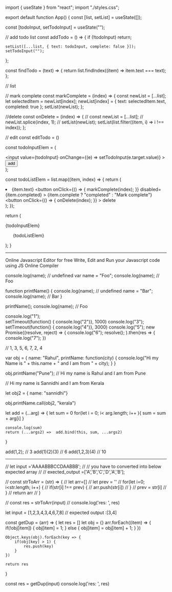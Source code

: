 import { useState } from "react";
import "./styles.css";

export default function App() {
  const [list, setList] = useState([]);

  const [todoInput, setTodoInput] = useState("");

  //  add todo list
  const addTodo = () => {
    if (!todoInput) return;

    setList([...list, { text: todoInput, complete: false }]);
    setTodoInput("");
  };

  const findTodo = (text) => {
    return list.findIndex((item) => item.text === text);
  };

  // list

  //  mark complete
  const markComplete = (index) => {
    const newList = [...list];
    let selectedItem = newList[index];
    newList[index] = { text: selectedItem.text, completed: true };
    setList(newList);
  };

  //delete
  const onDelete = (index) => {
    // const newList = [...list];
    // newList.splice(index, 1);
    // setList(newList);
    setList(list.filter((item, i) => i !== index));
  };

  // edit
  const editTodo = ()

  const todoInputElem = (
    <div>
      <input
        value={todoInput}
        onChange={(e) => setTodoInput(e.target.value)}
      ></input>
      <button onClick={addTodo}>add</button>
    </div>
  );

  const todoListElem = list.map((item, index) => {
    return (
      <li key={item.text}>
        <span>{item.text} </span>
        <button
          onClick={() => {
            markComplete(index);
          }}
          disabled={item.completed}
        >
          {item.complete ? "completed" : "Mark complete"}
        </button>
        <button
          onClick={() => {
            onDelete(index);
          }}
        >
          delete
        </button>
      </li>
    );
  });

  return (
    <div className="App">
      {todoInputElem}
      <ul>{todoListElem}</ul>
    </div>
  );
}






-------
Online Javascript Editor for free
Write, Edit and Run your Javascript code using JS Online Compiler

console.log(name); //  undefined
var name = "Foo";
console.log(name); //  Foo

function printName() {
  console.log(name); //   undefined
  name = "Bar";
  console.log(name); //    Bar
}

printName();
console.log(name); //    Foo



console.log("1");  
setTimeout(function() { console.log("2")}, 1000)
console.log("3");
setTimeout(function() { console.log("4")}, 3000)
console.log("5");
new Promise((resolve, reject) => {
console.log("6");
resolve();
).then(res => {
console.log("7");
})

//  1, 3, 5, 6, 7, 2, 4



var obj = {
  name: "Rahul",
  printName: function(city) {
    console.log("Hi my Name is " + this.name + " and I am from " + city);
  }
}

obj.printName("Pune"); // Hi my name is Rahul and I am from Pune

// Hi my name is Sannidhi and I am from Kerala

let obj2 = { name: "sannidhi"}

obj.printName.call(obj2, "kerala")


let add =  (...arg) => {
    let sum = 0
    for(let i = 0; i< arg.length; i++ ){
        sum  = sum + arg[i]
    }
    
    console.log(sum)
    return (...args2) =>  add.bind(this, sum, ...args2)
}

add(1,2); // 3
add(1)(2)(3) // 6
add(1,2,3)(4) // 10



----

// let input ='AAAABBBCCDAABBB';
// // you have to converted into below expected array
// // exected_output =['A','B','C','D','A','B'];


// const strToArr = (str) => {
//     let arr=[]
//     let prev = ''
//     for(let i=0; i<str.length; i++) {
//         if(str[i] !== prev) {
//             arr.push(str[i])
//         }
//         prev = str[i]
//     }
//     return arr
// }

// const res = strToArr(input)
// console.log('res: ', res)
 
 
let input = [1,2,3,4,3,4,6,7,8]
// expected output :[3,4]


const getDup = (arr) => {
    let res = []
    let obj = {}
    arr.forEach((item) => {
        if(!obj[item]) {
            obj[item] = 1;
        } else {
            obj[item] = obj[item] + 1;
        }
    })
    
    Object.keys(obj).forEach(key => {
        if(obj[key] > 1) {
            res.push(key)
        }
    })
    
    return res
}

const res = getDup(input)
console.log('res: ', res)



















